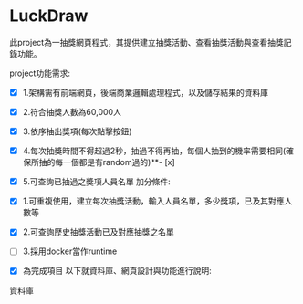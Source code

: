 # LuckDraw
此project為一抽獎網頁程式，其提供建立抽獎活動、查看抽獎活動與查看抽獎記錄功能。  

project功能需求:  
- [x]  1.架構需有前端網頁，後端商業邏輯處理程式，以及儲存結果的資料庫 
- [x]  2.符合抽獎人數為60,000人
- [x]  3.依序抽出獎項(每次點擊按鈕)  
- [x]  4.每次抽獎時間不得超過2秒，抽過不得再抽，每個人抽到的機率需要相同(確保所抽的每一個都是有random過的)**- [x]  
- [x]  5.可查詢已抽過之獎項人員名單 
加分條件:  
- [x]  1.可重複使用，建立每次抽獎活動，輸入人員名單，多少獎項，已及其對應人數等
- [x]  2.可查詢歷史抽獎活動已及對應抽獎之名單
- [ ]  3.採用docker當作runtime 
    
 - [x] 為完成項目
以下就資料庫、網頁設計與功能進行說明:  
  
資料庫  
